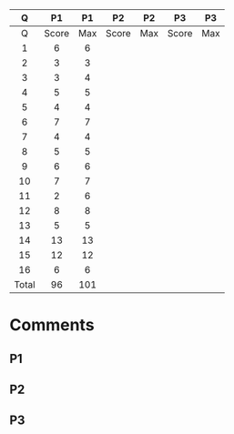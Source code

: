 Q|P1|P1|P2|P2|P3|P3
:---:|:---:|:---:|:---:|:---:|:---:|:---:
Q|Score|Max|Score|Max|Score|Max
1|6|6
2|3|3
3|3|4
4|5|5
5|4|4
6|7|7
7|4|4
8|5|5
9|6|6
10|7|7
11|2|6
12|8|8
13|5|5
14|13|13
15|12|12
16|6|6
Total|96|101

# Comments
## P1
## P2
## P3
